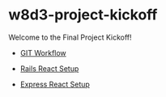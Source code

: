 # w8d3-project-kickoff

Welcome to the Final Project Kickoff!

- [GIT Workflow](./git_workflow.md)

- [Rails React Setup](./rails_react_setup.md)

- [Express React Setup](./express_react_setup)
